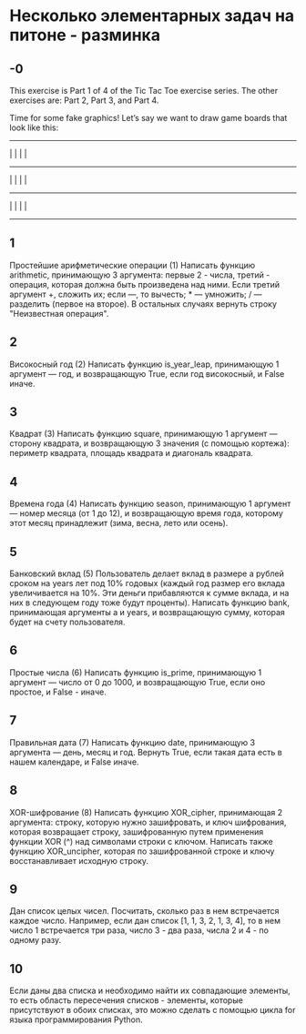 # Несколько элементарных задач на питоне - разминка

## -0
This exercise is Part 1 of 4 of the Tic Tac Toe exercise series. The other exercises are: Part 2, Part 3, and Part 4.

Time for some fake graphics! Let’s say we want to draw game boards that look like this:

 --- --- --- 
|   |   |   | 
 --- --- ---  
|   |   |   | 
 --- --- ---  
|   |   |   | 
 --- --- --- 

## 1
Простейшие арифметические операции (1)
Написать функцию arithmetic, принимающую 3 аргумента: первые 2 - числа, третий - операция, которая должна быть произведена над ними. Если третий аргумент +, сложить их; если —, то вычесть; * — умножить; / — разделить (первое на второе). В остальных случаях вернуть строку "Неизвестная операция".
## 2
Високосный год (2)
Написать функцию is_year_leap, принимающую 1 аргумент — год, и возвращающую True, если год високосный, и False иначе.
## 3
Квадрат (3)
Написать функцию square, принимающую 1 аргумент — сторону квадрата, и возвращающую 3 значения (с помощью кортежа): периметр квадрата, площадь квадрата и диагональ квадрата.
## 4
Времена года (4)
Написать функцию season, принимающую 1 аргумент — номер месяца (от 1 до 12), и возвращающую время года, которому этот месяц принадлежит (зима, весна, лето или осень).
## 5
Банковский вклад (5)
Пользователь делает вклад в размере a рублей сроком на years лет под 10% годовых (каждый год размер его вклада увеличивается на 10%. Эти деньги прибавляются к сумме вклада, и на них в следующем году тоже будут проценты).
Написать функцию bank, принимающая аргументы a и years, и возвращающую сумму, которая будет на счету пользователя.
## 6
Простые числа (6)
Написать функцию is_prime, принимающую 1 аргумент — число от 0 до 1000, и возвращающую True, если оно простое, и False - иначе.
## 7
Правильная дата (7)
Написать функцию date, принимающую 3 аргумента — день, месяц и год. Вернуть True, если такая дата есть в нашем календаре, и False иначе.
## 8
XOR-шифрование (8)
Написать функцию XOR_cipher, принимающая 2 аргумента: строку, которую нужно зашифровать, и ключ шифрования, которая возвращает строку, зашифрованную путем применения функции XOR (^) над символами строки с ключом. Написать также функцию XOR_uncipher, которая по зашифрованной строке и ключу восстанавливает исходную строку.
## 9
Дан список целых чисел. Посчитать, сколько раз в нем встречается каждое число. Например, если дан список [1, 1, 3, 2, 1, 3, 4], то в нем число 1 встречается три раза, число 3 - два раза, числа 2 и 4 - по одному разу.
## 10
Если даны два списка и необходимо найти их совпадающие элементы, то есть область пересечения списков - элементы, которые присутствуют в обоих списках, это можно сделать с помощью цикла for языка программирования Python.